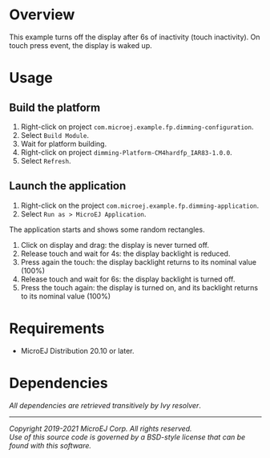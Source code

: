# Overview
This example turns off the display after 6s of inactivity (touch inactivity). On touch press event, the display is waked up.

# Usage

## Build the platform
1. Right-click on project `com.microej.example.fp.dimming-configuration`.
2. Select `Build Module`.
3. Wait for platform building. 
4. Right-click on project `dimming-Platform-CM4hardfp_IAR83-1.0.0`.
5. Select `Refresh`.

## Launch the application
1. Right-click on the project `com.microej.example.fp.dimming-application`.
2. Select `Run as > MicroEJ Application`.

The application starts and shows some random rectangles.  

1. Click on display and drag: the display is never turned off.
2. Release touch and wait for 4s: the display backlight is reduced.
3. Press again the touch: the display backlight returns to its nominal value (100%)
4. Release touch and wait for 6s: the display backlight is turned off.
5. Press the touch again: the display is turned on, and its backlight returns to its nominal value (100%)

# Requirements
* MicroEJ Distribution 20.10 or later.

# Dependencies
_All dependencies are retrieved transitively by Ivy resolver_.

---
_Copyright 2019-2021 MicroEJ Corp. All rights reserved._  
_Use of this source code is governed by a BSD-style license that can be found with this software._  
